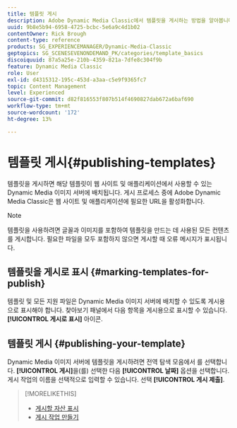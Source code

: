 ```yaml
---
title: 템플릿 게시
description: Adobe Dynamic Media Classic에서 템플릿을 게시하는 방법을 알아봅니다.
uuid: 9b8e5b94-6958-4725-bcbc-5e6a9c4d1b02
contentOwner: Rick Brough
content-type: reference
products: SG_EXPERIENCEMANAGER/Dynamic-Media-Classic
geptopics: SG_SCENESEVENONDEMAND_PK/categories/template_basics
discoiquuid: 87a5a25e-210b-4359-821a-7dfe8c304f9b
feature: Dynamic Media Classic
role: User
exl-id: d4315312-195c-453d-a3aa-c5e9f9365fc7
topic: Content Management
level: Experienced
source-git-commit: d82f816553f807b514f4690827dab672a6baf690
workflow-type: tm+mt
source-wordcount: '172'
ht-degree: 13%

---
```


# 템플릿 게시{#publishing-templates}

템플릿을 게시하면 해당 템플릿이 웹 사이트 및 애플리케이션에서 사용할 수 있는 Dynamic Media 이미지 서버에 배치됩니다. 게시 프로세스 중에 Adobe Dynamic Media Classic은 웹 사이트 및 애플리케이션에 필요한 URL을 활성화합니다.

>[!NOTE]
>
>템플릿을 사용하려면 글꼴과 이미지를 포함하여 템플릿을 만드는 데 사용된 모든 컨텐츠를 게시합니다. 필요한 파일을 모두 포함하지 않으면 게시할 때 오류 메시지가 표시됩니다.

##  템플릿을 게시로 표시 {#marking-templates-for-publish}

템플릿 및 모든 지원 파일은 Dynamic Media 이미지 서버에 배치할 수 있도록 게시용으로 표시해야 합니다. 찾아보기 패널에서 다음 항목을 게시용으로 표시할 수 있습니다. **[!UICONTROL 게시로 표시]** 아이콘.

## 템플릿 게시 {#publishing-your-template}

Dynamic Media 이미지 서버에 템플릿을 게시하려면 전역 탐색 모음에서 를 선택합니다. **[!UICONTROL 게시]**&#x200B;을(를) 선택한 다음 **[!UICONTROL 날짜]** 옵션을 선택합니다. 게시 작업의 이름을 선택적으로 입력할 수 있습니다. 선택 **[!UICONTROL 게시 제출]**.

>[!MORELIKETHIS]
>
>* [게시할 자산 표시](publishing-files.md#publish_after_uploading)
>* [게시 작업 만들기](publishing-files.md#creating_a_publish_job)

